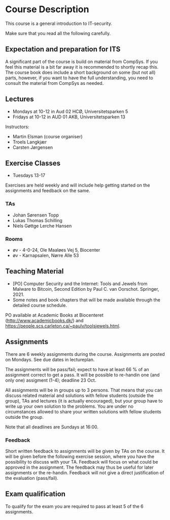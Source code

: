 # Course Description

This course is a general introduction to IT-security.

Make sure that you read all the following carefully.

## Expectation and preparation for ITS
A significant part of the course is build on material from CompSys. If you feel this material is a bit far away it is recommended to shortly recap this. The course book does include a short background on some (but not all) parts, however, if you want to have the full understanding, you need to consult the material from CompSys as needed.

## Lectures

 * Mondays at 10-12 in Aud 02 HCØ, Universitetsparken 5
 * Fridays at 10-12 in AUD 01 AKB, Universitetsparken 13

Instructors:
  * Martin Elsman (course organiser)
  * Troels Langkjær
  * Carsten Jørgensen

## Exercise Classes

 * Tuesdays 13-17

Exercises are held weekly and will include help getting started on the assignments and feedback on the same.

### TAs
 * Johan Sørensen Topp
 * Lukas Thomas Schilling
 * Niels Gøttge Lerche Hansen

### Rooms

  * øv - 4-0-24, Ole Maaløes Vej 5, Biocenter 
  * øv - Karnapsalen, Nørre Alle 53

## Teaching Material

 * [PO] Computer Security and the Internet: Tools and Jewels from Malware to Bitcoin, Second Edition by Paul C. van Oorschot. Springer, 2021.
 * Some notes and book chapters that will be made available through the detailed course schedule.

PO available at Academic Books at Biocenteret (http://www.academicbooks.dk/) and https://people.scs.carleton.ca/~paulv/toolsjewels.html.

## Assignments

There are 6 weekly assignments during the course. Assignments are posted on Mondays. See due dates in lectureplan. 

The assignments will be pass/fail; expect to have at least 66 % of an assignment correct to get a pass. It will be possible to re-handin one (and only one) assigment (1-4); deadline 23 Oct.

All assignments will be in groups up to 3 persons. That means that you can discuss related material and solutions with fellow students (outside the group), TAs and lectures (it is actually encouraged), but your group have to write up your own solution to the problems. You are under no circumstances allowed to share your written solutions with fellow students outside the group.

Note that all deadlines are Sundays at 16:00.

### Feedback
Short written feedback to assignments will be given by TAs on the course. It will be given before the following exercise session, where you have the possibility to discuss with your TA. Feedback will focus on what could be approved in the assignment. The feedback may thus be useful for later assignments or the re-handin. Feedback will not give a direct justification of the evaluation (pass/fail).

## Exam qualification

To qualify for the exam you are required to pass at least 5 of the 6 assignments.




